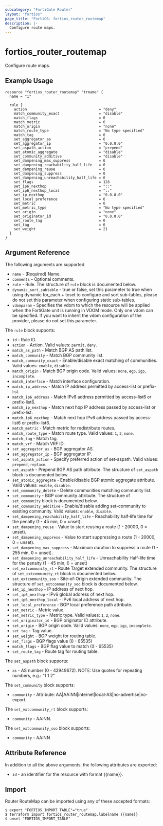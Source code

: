 ```yaml
---
subcategory: "FortiGate Router"
layout: "fortios"
page_title: "FortiOS: fortios_router_routemap"
description: |-
  Configure route maps.
---
```


# fortios_router_routemap
Configure route maps.

## Example Usage

```hcl
resource "fortios_router_routemap" "trname" {
  name = "1"

  rule {
    action                                 = "deny"
    match_community_exact                  = "disable"
    match_flags                            = 0
    match_metric                           = 0
    match_origin                           = "none"
    match_route_type                       = "No type specified"
    match_tag                              = 0
    set_aggregator_as                      = 0
    set_aggregator_ip                      = "0.0.0.0"
    set_aspath_action                      = "prepend"
    set_atomic_aggregate                   = "disable"
    set_community_additive                 = "disable"
    set_dampening_max_suppress             = 0
    set_dampening_reachability_half_life   = 0
    set_dampening_reuse                    = 0
    set_dampening_suppress                 = 0
    set_dampening_unreachability_half_life = 0
    set_flags                              = 128
    set_ip6_nexthop                        = "::"
    set_ip6_nexthop_local                  = "::"
    set_ip_nexthop                         = "0.0.0.0"
    set_local_preference                   = 0
    set_metric                             = 0
    set_metric_type                        = "No type specified"
    set_origin                             = "none"
    set_originator_id                      = "0.0.0.0"
    set_route_tag                          = 0
    set_tag                                = 0
    set_weight                             = 21
  }
}
```

## Argument Reference

The following arguments are supported:

* `name` - (Required) Name.
* `comments` - Optional comments.
* `rule` - Rule. The structure of `rule` block is documented below.
* `dynamic_sort_subtable` - true or false, set this parameter to true when using dynamic for_each + toset to configure and sort sub-tables, please do not set this parameter when configuring static sub-tables.
* `vdomparam` - Specifies the vdom to which the resource will be applied when the FortiGate unit is running in VDOM mode. Only one vdom can be specified. If you want to inherit the vdom configuration of the provider, please do not set this parameter.

The `rule` block supports:

* `id` - Rule ID.
* `action` - Action. Valid values: `permit`, `deny`.
* `match_as_path` - Match BGP AS path list.
* `match_community` - Match BGP community list.
* `match_community_exact` - Enable/disable exact matching of communities. Valid values: `enable`, `disable`.
* `match_origin` - Match BGP origin code. Valid values: `none`, `egp`, `igp`, `incomplete`.
* `match_interface` - Match interface configuration.
* `match_ip_address` - Match IP address permitted by access-list or prefix-list.
* `match_ip6_address` - Match IPv6 address permitted by access-list6 or prefix-list6.
* `match_ip_nexthop` - Match next hop IP address passed by access-list or prefix-list.
* `match_ip6_nexthop` - Match next hop IPv6 address passed by access-list6 or prefix-list6.
* `match_metric` - Match metric for redistribute routes.
* `match_route_type` - Match route type. Valid values: `1`, `2`, `none`.
* `match_tag` - Match tag.
* `match_vrf` - Match VRF ID.
* `set_aggregator_as` - BGP aggregator AS.
* `set_aggregator_ip` - BGP aggregator IP.
* `set_aspath_action` - Specify preferred action of set-aspath. Valid values: `prepend`, `replace`.
* `set_aspath` - Prepend BGP AS path attribute. The structure of `set_aspath` block is documented below.
* `set_atomic_aggregate` - Enable/disable BGP atomic aggregate attribute. Valid values: `enable`, `disable`.
* `set_community_delete` - Delete communities matching community list.
* `set_community` - BGP community attribute. The structure of `set_community` block is documented below.
* `set_community_additive` - Enable/disable adding set-community to existing community. Valid values: `enable`, `disable`.
* `set_dampening_reachability_half_life` - Reachability half-life time for the penalty (1 - 45 min, 0 = unset).
* `set_dampening_reuse` - Value to start reusing a route (1 - 20000, 0 = unset).
* `set_dampening_suppress` - Value to start suppressing a route (1 - 20000, 0 = unset).
* `set_dampening_max_suppress` - Maximum duration to suppress a route (1 - 255 min, 0 = unset).
* `set_dampening_unreachability_half_life` - Unreachability Half-life time for the penalty (1 - 45 min, 0 = unset)
* `set_extcommunity_rt` - Route Target extended community. The structure of `set_extcommunity_rt` block is documented below.
* `set_extcommunity_soo` - Site-of-Origin extended community. The structure of `set_extcommunity_soo` block is documented below.
* `set_ip_nexthop` - IP address of next hop.
* `set_ip6_nexthop` - IPv6 global address of next hop.
* `set_ip6_nexthop_local` - IPv6 local address of next hop.
* `set_local_preference` - BGP local preference path attribute.
* `set_metric` - Metric value.
* `set_metric_type` - Metric type. Valid values: `1`, `2`, `none`.
* `set_originator_id` - BGP originator ID attribute.
* `set_origin` - BGP origin code. Valid values: `none`, `egp`, `igp`, `incomplete`.
* `set_tag` - Tag value.
* `set_weight` - BGP weight for routing table.
* `set_flags` - BGP flags value (0 - 65535)
* `match_flags` - BGP flag value to match (0 - 65535)
* `set_route_tag` - Route tag for routing table.

The `set_aspath` block supports:

* `as` - AS number (0 - 42949672). NOTE: Use quotes for repeating numbers, e.g.: "1 1 2"


The `set_community` block supports:

* `community` - Attribute: AA|AA:NN|internet|local-AS|no-advertise|no-export.

The `set_extcommunity_rt` block supports:

* `community` - AA:NN.

The `set_extcommunity_soo` block supports:

* `community` - AA:NN


## Attribute Reference

In addition to all the above arguments, the following attributes are exported:
* `id` - an identifier for the resource with format {{name}}.

## Import

Router RouteMap can be imported using any of these accepted formats:
```
$ export "FORTIOS_IMPORT_TABLE"="true"
$ terraform import fortios_router_routemap.labelname {{name}}
$ unset "FORTIOS_IMPORT_TABLE"
```
